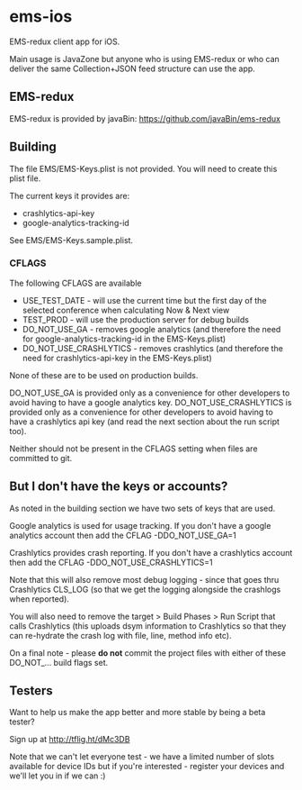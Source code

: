 # ems-ios

EMS-redux client app for iOS.

Main usage is JavaZone but anyone who is using EMS-redux or who can deliver the same Collection+JSON feed structure can use the app.

## EMS-redux

EMS-redux is provided by javaBin: https://github.com/javaBin/ems-redux

## Building

The file EMS/EMS-Keys.plist is not provided. You will need to create this plist file.

The current keys it provides are:

* crashlytics-api-key
* google-analytics-tracking-id

See EMS/EMS-Keys.sample.plist.

### CFLAGS

The following CFLAGS are available

* USE_TEST_DATE - will use the current time but the first day of the selected conference when calculating Now & Next view
* TEST_PROD - will use the production server for debug builds
* DO_NOT_USE_GA - removes google analytics (and therefore the need for google-analytics-tracking-id in the EMS-Keys.plist)
* DO_NOT_USE_CRASHLYTICS - removes crashlytics (and therefore the need for crashlytics-api-key in the EMS-Keys.plist)

None of these are to be used on production builds.

DO_NOT_USE_GA is provided only as a convenience for other developers to avoid having to have a google analytics key.
DO_NOT_USE_CRASHLYTICS is provided only as a convenience for other developers to avoid having to have a crashlytics api key (and read the next section about the run script too).

Neither should not be present in the CFLAGS setting when files are committed to git.

## But I don't have the keys or accounts?

As noted in the building section we have two sets of keys that are used.

Google analytics is used for usage tracking. If you don't have a google analytics account then add the CFLAG -DDO_NOT_USE_GA=1

Crashlytics provides crash reporting. If you don't have a crashlytics account then add the CFLAG -DDO_NOT_USE_CRASHLYTICS=1

Note that this will also remove most debug logging - since that goes thru Crashlytics CLS_LOG (so that we get the logging alongside the crashlogs when reported).

You will also need to remove the target > Build Phases > Run Script that calls Crashlytics (this uploads dsym information to Crashlytics so that they can re-hydrate the crash log with file, line, method info etc).

On a final note - please **do not** commit the project files with either of these DO_NOT_... build flags set.

## Testers

Want to help us make the app better and more stable by being a beta tester?

Sign up at http://tflig.ht/dMc3DB

Note that we can't let everyone test - we have a limited number of slots available for device IDs but if you're interested - register your devices and we'll let you in if we can :)

